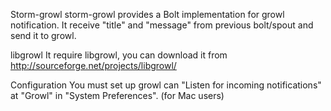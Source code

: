 Storm-growl
storm-growl provides a Bolt implementation for growl notification.
It receive "title" and "message" from previous bolt/spout and send it to growl.

libgrowl
It require libgrowl, you can download it from  http://sourceforge.net/projects/libgrowl/

Configuration
You must set up growl can "Listen for incoming notifications" at "Growl" in "System Preferences". (for Mac users)
